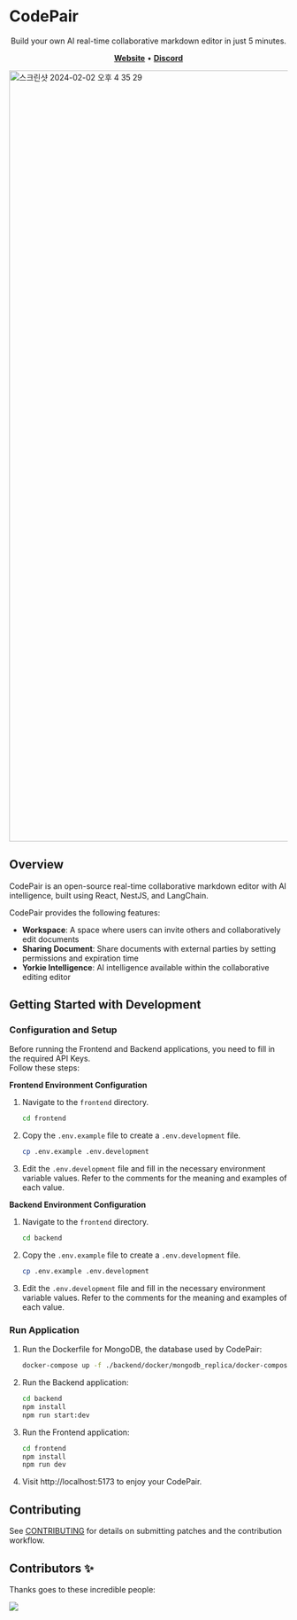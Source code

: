 # CodePair

<p align="center">
Build your own AI real-time collaborative markdown editor in just 5 minutes.
</p>

<p align="center">
    <a href="https://codepair.yorkie.dev/"><b>Website</b></a> •
    <a href="https://discord.com/invite/MVEAwz9sBy"><b>Discord</b></a>
</p>

<img width="1392" alt="스크린샷 2024-02-02 오후 4 35 29" src="https://github.com/yorkie-team/codepair-poc/assets/52884648/25c441ef-9ca4-4235-9969-279e1c56258b">



## Overview

CodePair is an open-source real-time collaborative markdown editor with AI intelligence, built using React, NestJS, and LangChain.

CodePair provides the following features:

- **Workspace**: A space where users can invite others and collaboratively edit documents
- **Sharing Document**: Share documents with external parties by setting permissions and expiration time
- **Yorkie Intelligence**: AI intelligence available within the collaborative editing editor

## Getting Started with Development

### Configuration and Setup

Before running the Frontend and Backend applications, you need to fill in the required API Keys.  
Follow these steps:

**Frontend Environment Configuration**

1. Navigate to the `frontend` directory.
   
   ```bash
   cd frontend
   ```
2. Copy the `.env.example` file to create a `.env.development` file.
   ```bash
   cp .env.example .env.development
   ```
3. Edit the `.env.development` file and fill in the necessary environment variable values. Refer to the comments for the meaning and examples of each value.

**Backend Environment Configuration**

1. Navigate to the `frontend` directory.
   
   ```bash
   cd backend
   ```
2. Copy the `.env.example` file to create a `.env.development` file.
   ```bash
   cp .env.example .env.development
   ```
3. Edit the `.env.development` file and fill in the necessary environment variable values. Refer to the comments for the meaning and examples of each value.
   
### Run Application

1. Run the Dockerfile for MongoDB, the database used by CodePair:
   
    ```bash
    docker-compose up -f ./backend/docker/mongodb_replica/docker-compose.yml -d
    ```

2. Run the Backend application:
   
    ```bash
    cd backend
    npm install
    npm run start:dev
    ```

3. Run the Frontend application:
   
    ```bash
    cd frontend
    npm install
    npm run dev
    ```

4. Visit http://localhost:5173 to enjoy your CodePair.

## Contributing

See [CONTRIBUTING](CONTRIBUTING.md) for details on submitting patches and the contribution workflow.

## Contributors ✨

Thanks goes to these incredible people:

<a href="https://github.com/yorkie-team/codepair/graphs/contributors">
  <img src="https://contrib.rocks/image?repo=yorkie-team/codepair" />
</a>
